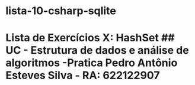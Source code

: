 # lista-10-csharp-sqlite
# Lista de Exercícios X: HashSet  ## UC - Estrutura de dados e análise de algoritmos -Pratica  **Pedro Antônio Esteves Silva - RA: 622122907**
